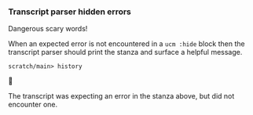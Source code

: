 ### Transcript parser hidden errors

Dangerous scary words\!

When an expected error is not encountered in a `ucm :hide` block
then the transcript parser should print the stanza
and surface a helpful message.

``` ucm :hide:error
scratch/main> history
```

🛑

The transcript was expecting an error in the stanza above, but did not encounter one.
